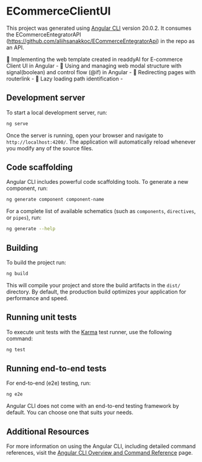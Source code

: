 # ECommerceClientUI

This project was generated using [Angular CLI](https://github.com/angular/angular-cli) version 20.0.2.
It consumes the ECommerceEntegratorAPI (https://github.com/aliihsanakkoc/ECommerceEntegratorApi) in the repo as an API.
 
🧩 Implementing the web template created in readdyAI for E-commerce Client UI in Angular - 
🧩 Using and managing web modal structure with signal(boolean) and control flow (@if) in Angular -
🧩 Redirecting pages with routerlink -
🧩 Lazy loading path identification -

## Development server

To start a local development server, run:

```bash
ng serve
```

Once the server is running, open your browser and navigate to `http://localhost:4200/`. The application will automatically reload whenever you modify any of the source files.

## Code scaffolding

Angular CLI includes powerful code scaffolding tools. To generate a new component, run:

```bash
ng generate component component-name
```

For a complete list of available schematics (such as `components`, `directives`, or `pipes`), run:

```bash
ng generate --help
```

## Building

To build the project run:

```bash
ng build
```

This will compile your project and store the build artifacts in the `dist/` directory. By default, the production build optimizes your application for performance and speed.

## Running unit tests

To execute unit tests with the [Karma](https://karma-runner.github.io) test runner, use the following command:

```bash
ng test
```

## Running end-to-end tests

For end-to-end (e2e) testing, run:

```bash
ng e2e
```

Angular CLI does not come with an end-to-end testing framework by default. You can choose one that suits your needs.

## Additional Resources

For more information on using the Angular CLI, including detailed command references, visit the [Angular CLI Overview and Command Reference](https://angular.dev/tools/cli) page.
